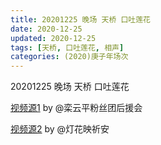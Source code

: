 ```yaml
---
title: 20201225 晚场 天桥 口吐莲花 
date: 2020-12-25
updated: 2020-12-25
tags: [天桥, 口吐莲花, 相声] 
categories: (2020)庚子年场次
---
```

20201225 晚场 天桥 口吐莲花 



[视频源1](https://weibo.com/6574451359/JA9zd4rWA) by @栾云平粉丝团后援会

[视频源2](https://weibo.com/1950216183/JA97ar69X)  by @灯花映祈安